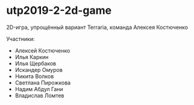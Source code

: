 # utp2019-2-2d-game
2D-игра, упрощённый вариант Terraria, команда Алексея Костюченко

Участники:
* Алексей Костюченко
* Илья Каркин
* Илья Щербаков
* Искандер Омуров
* Никита Волков
* Светлана Пирожкова
* Надим Абдул Гани
* Владислав Ломтев
